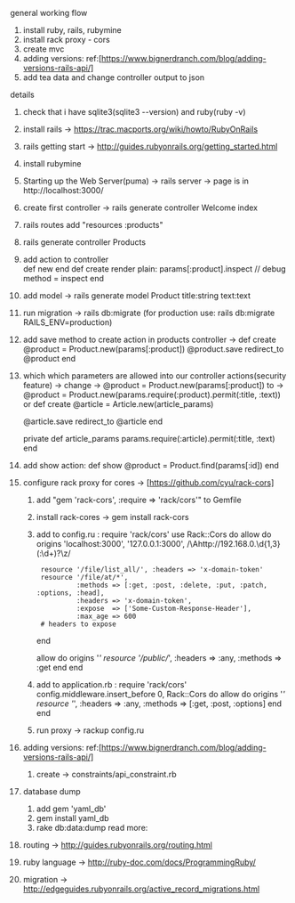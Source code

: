 general working flow
1. install ruby, rails, rubymine
2. install rack proxy - cors
3. create mvc 
4. adding versions: ref:[https://www.bignerdranch.com/blog/adding-versions-rails-api/]
5. add tea data and change controller output to json

details
1.  check that i have sqlite3(sqlite3 --version) and ruby(ruby -v)
2.  install rails -> https://trac.macports.org/wiki/howto/RubyOnRails
3.  rails getting start -> http://guides.rubyonrails.org/getting_started.html
4.  install rubymine
5.  Starting up the Web Server(puma) -> rails server -> page is in http://localhost:3000/
6.  create first controller -> rails generate controller Welcome index
7.  rails routes add "resources :products"
8.  rails generate controller Products
9. add action to controller   
        def new
        end
        def create
         render plain: params[:product].inspect // debug method = inspect
        end
10. add model -> rails generate model Product title:string text:text
11. run migration -> rails db:migrate (for production use: rails db:migrate RAILS_ENV=production)
12. add save method to create action in products controller -> 
         def create
             @product = Product.new(params[:product])
             @product.save
             redirect_to @product
         end 
13. which which parameters are allowed into our controller actions(security feature) ->
        change -> @product = Product.new(params[:product])
        to -> @product = Product.new(params.require(:product).permit(:title, :text))
    or
    def create
      @article = Article.new(article_params)
     
      @article.save
      redirect_to @article
    end
     
    private
      def article_params
        params.require(:article).permit(:title, :text)
      end
14. add show action:
      def show
          @product = Product.find(params[:id])
        end
        
15. configure rack proxy for cores -> [https://github.com/cyu/rack-cors]
    1. add "gem 'rack-cors', :require => 'rack/cors'" to Gemfile
    2. install rack-cores -> gem install rack-cors
    3. add to config.ru :
        require 'rack/cors'
        use Rack::Cors do
          allow do
            origins 'localhost:3000', '127.0.0.1:3000',
                    /\Ahttp:\/\/192\.168\.0\.\d{1,3}(:\d+)?\z/
        
            resource '/file/list_all/', :headers => 'x-domain-token'
            resource '/file/at/*',
                     :methods => [:get, :post, :delete, :put, :patch, :options, :head],
                     :headers => 'x-domain-token',
                     :expose  => ['Some-Custom-Response-Header'],
                     :max_age => 600
            # headers to expose
          end
        
          allow do
            origins '*'
            resource '/public/*', :headers => :any, :methods => :get
          end
        end
    4. add to application.rb :
        require 'rack/cors'
        config.middleware.insert_before 0, Rack::Cors do
              allow do
                origins '*'
                resource '*', :headers => :any, :methods => [:get, :post, :options]
              end
            end
    5. run proxy -> rackup config.ru

16. adding versions: ref:[https://www.bignerdranch.com/blog/adding-versions-rails-api/]
    1. create -> constraints/api_constraint.rb
17. database dump
    1. add gem 'yaml_db'
    2. gem install yaml_db
    3. rake db:data:dump
read more:
1. routing -> http://guides.rubyonrails.org/routing.html
2. ruby language -> http://ruby-doc.com/docs/ProgrammingRuby/
3. migration -> http://edgeguides.rubyonrails.org/active_record_migrations.html

